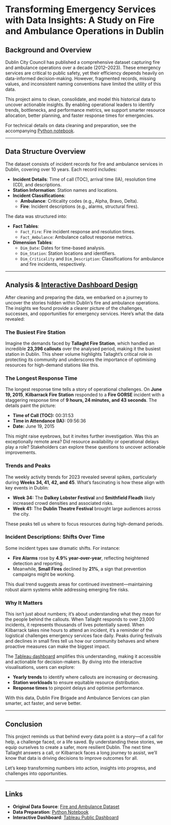 # Transforming Emergency Services with Data Insights: A Study on Fire and Ambulance Operations in Dublin

## Background and Overview
Dublin City Council has published a comprehensive dataset capturing fire and ambulance operations over a decade (2012–2023). These emergency services are critical to public safety, yet their efficiency depends heavily on data-informed decision-making. However, fragmented records, missing values, and inconsistent naming conventions have limited the utility of this data.

This project aims to clean, consolidate, and model this historical data to uncover actionable insights. By enabling operational leaders to identify trends, bottlenecks, and performance metrics, we support smarter resource allocation, better planning, and faster response times for emergencies.

For technical details on data cleaning and preparation, see the accompanying [Python notebook](https://github.com/willyrigz/DublinEmergencyServicesAnalysis/blob/main/DataCleaning_and_Preparation.ipynb).

---

## Data Structure Overview
The dataset consists of incident records for fire and ambulance services in Dublin, covering over 10 years. Each record includes:

- **Incident Details**: Time of call (TOC), arrival time (IA), resolution time (CD), and descriptions.
- **Station Information**: Station names and locations.
- **Incident Classifications**:
  - **Ambulance**: Criticality codes (e.g., Alpha, Bravo, Delta).
  - **Fire**: Incident descriptions (e.g., alarms, structural fires).

The data was structured into:
- **Fact Tables**:
  - `Fact_Fire`: Fire incident response and resolution times.
  - `Fact_Ambulance`: Ambulance callout response metrics.
- **Dimension Tables**:
  - `Dim_Date`: Dates for time-based analysis.
  - `Dim_Station`: Station locations and identifiers.
  - `Dim_Criticality` and `Dim_Description`: Classifications for ambulance and fire incidents, respectively.

---

## Analysis & [Interactive Dashboard Design](https://public.tableau.com/views/DublinEmergencyServices/DublinFireBrigadeCallOutsDashboard)
After cleaning and preparing the data, we embarked on a journey to uncover the stories hidden within Dublin’s fire and ambulance operations. The insights we found provide a clearer picture of the challenges, successes, and opportunities for emergency services. Here’s what the data revealed:

### The Busiest Fire Station
Imagine the demands faced by **Tallaght Fire Station**, which handled an incredible **23,396 callouts** over the analysed period, making it the busiest station in Dublin. This sheer volume highlights Tallaght’s critical role in protecting its community and underscores the importance of optimising resources for high-demand stations like this.

### The Longest Response Time
The longest response time tells a story of operational challenges. On **June 19, 2015**, **Kilbarrack Fire Station** responded to a **Fire GORSE** incident with a staggering response time of **9 hours, 24 minutes, and 43 seconds**. The details paint the picture:
- **Time of Call (TOC):** 00:31:53
- **Time in Attendance (IA):** 09:56:36
- **Date:** June 19, 2015

This might raise eyebrows, but it invites further investigation. Was this an exceptionally remote area? Did resource availability or operational delays play a role? Stakeholders can explore these questions to uncover actionable improvements.

### Trends and Peaks
The weekly activity trends for 2023 revealed several spikes, particularly during **Weeks 34, 41, 42, and 45**. What’s fascinating is how these align with key events in Dublin:
- **Week 34:** The **Dalkey Lobster Festival** and **Smithfield Fleadh** likely increased crowd densities and associated risks.
- **Week 41:** The **Dublin Theatre Festival** brought large audiences across the city.

These peaks tell us where to focus resources during high-demand periods.

### Incident Descriptions: Shifts Over Time
Some incident types saw dramatic shifts. For instance:
- **Fire Alarms** rose by **4.9% year-over-year**, reflecting heightened detection and reporting.
- Meanwhile, **Small Fires** declined by **21%**, a sign that prevention campaigns might be working.

This dual trend suggests areas for continued investment—maintaining robust alarm systems while addressing emerging fire risks.

### Why It Matters
This isn’t just about numbers; it’s about understanding what they mean for the people behind the callouts. When Tallaght responds to over 23,000 incidents, it represents thousands of lives potentially saved. When Kilbarrack takes nine hours to attend an incident, it’s a reminder of the logistical challenges emergency services face daily. Peaks during festivals and declines in small fires tell us how our community behaves and where proactive measures can make the biggest impact.

The [Tableau dashboard](https://public.tableau.com/views/DublinEmergencyServices/DublinFireBrigadeCallOutsDashboard)
 amplifies this understanding, making it accessible and actionable for decision-makers. By diving into the interactive visualisations, users can explore:
- **Yearly trends** to identify where callouts are increasing or decreasing.
- **Station workloads** to ensure equitable resource distribution.
- **Response times** to pinpoint delays and optimise performance.

With this data, Dublin Fire Brigade and Ambulance Services can plan smarter, act faster, and serve better.

---

## Conclusion
This project reminds us that behind every data point is a story—of a call for help, a challenge faced, or a life saved. By understanding these stories, we equip ourselves to create a safer, more resilient Dublin. The next time Tallaght answers a call, or Kilbarrack faces a long journey to assist, we’ll know that data is driving decisions to improve outcomes for all.

Let’s keep transforming numbers into action, insights into progress, and challenges into opportunities.

---

## Links
- **Original Data Source**: [Fire and Ambulance Dataset](https://data.gov.ie/dataset/fire-brigade-and-ambulance)
- **Data Preparation**: [Python Notebook](https://github.com/willyrigz/DublinEmergencyServicesAnalysis/blob/main/DataCleaning_and_Preparation.ipynb)
- **Interactive Dashboard**: [Tableau Public Dashboard](https://public.tableau.com/views/DublinEmergencyServices/DublinFireBrigadeCallOutsDashboard)
